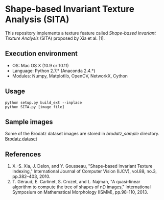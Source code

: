 # Shape-based Invariant Texture Analysis (SITA)

This repository implements a texture feature called *Shape-based Invariant Texture Analysis* (SITA) proposed by Xia et al. [1].

## Execution environment
* OS: Mac OS X (10.9 or 10.11)
* Language: Python 2.7.\* (Anaconda 2.4.\*)
* Modules: Numpy, Matplotlib, OpenCV, NetworkX, Cython


## Usage
    python setup.py build_ext --inplace
    python SITA.py [image file]


## Sample images
Some of the Brodatz dataset images are stored in *brodatz_sample* directory.  
[Brodatz dataset](http://multibandtexture.recherche.usherbrooke.ca/original_brodatz.html)


## References
1. X.-S. Xia, J. Delon, and Y. Gousseau, "Shape-based Invariant Texture Indexing," International Journal of Computer Vision (IJCV), vol.88, no.3, pp.382–403, 2010.
2. T. Géraud, E. Carlinet, S. Crozet, and L. Najman, "A quasi-linear algorithm to compute the tree of shapes of nD images," International Symposium on Mathematical Morphology (ISMM), pp.98-110, 2013.
